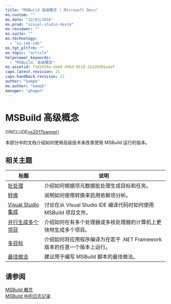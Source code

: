 ```yaml
---
title: "MSBuild 高级概念 | Microsoft Docs"
ms.custom: ""
ms.date: "12/03/2016"
ms.prod: "visual-studio-dev14"
ms.reviewer: ""
ms.suite: ""
ms.technology: 
  - "vs-ide-sdk"
ms.tgt_pltfrm: ""
ms.topic: "article"
helpviewer_keywords: 
  - "MSBuild, 高级概念"
ms.assetid: f34a558a-ebd9-49bd-8510-32a2b581a4af
caps.latest.revision: 21
caps.handback.revision: 21
author: "kempb"
ms.author: "kempb"
manager: "ghogen"
---
```

# MSBuild 高级概念
[!INCLUDE[vs2017banner](../code-quality/includes/vs2017banner.md)]

本部分中的文档介绍如何使用高级技术来改善使用 MSBuild 运行的版本。  
  
## 相关主题  
  
|标题|说明|  
|--------|--------|  
|[批处理](../msbuild/msbuild-batching.md)|介绍如何根据项元数据批处理生成目标和任务。|  
|[转换](../msbuild/msbuild-transforms.md)|说明如何使用转换来启用依赖项分析。|  
|[Visual Studio 集成](../msbuild/visual-studio-integration-msbuild.md)|讨论在从 Visual Studio IDE 编译代码时如何使用 MSBuild 项目文件。|  
|[并行生成多个项目](../msbuild/building-multiple-projects-in-parallel-with-msbuild.md)|介绍如何在有多个处理器或多核处理器的计算机上更快地生成多个项目。|  
|[多目标](../msbuild/msbuild-multitargeting-overview.md)|介绍如何将应用程序编译为在若干 .NET Framework 版本的任意一个版本上运行。|  
|[最佳做法](../msbuild/msbuild-best-practices.md)|建议用于编写 MSBuild 脚本的最佳做法。|  
  
## 请参阅  
 [MSBuild 概念](../msbuild/msbuild-concepts.md)   
 [MSBuild 中的日志记录](../msbuild/logging-in-msbuild.md)